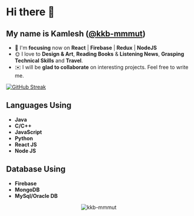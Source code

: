 # Hi there 👋

## My name is Kamlesh ([**@kkb-mmmut**](https://kkb-mmmut.github.io/kamlesh_portfolio/))

- 🎯 I'm **focusing** now on **React** | **Firebase** | **Redux** | **NodeJS**
- 🌞 I love to **Design & Art**, **Reading Books** & **Listening News**, **Grasping Technical Skills** and **Travel**.
- ✉️ I will be **glad to collaborate** on interesting projects. Feel free to write me. 

<!---
kkb-mmmut/kkb-mmmut is a ✨ special ✨ repository because its `README.md` (this file) appears on your GitHub profile.
You can click the Preview link to take a look at your changes.
--->
[![GitHub Streak](https://streak-stats.demolab.com/?user=kkb-mmmut)](https://git.io/streak-stats)

<!---
## My activity:
![contrib graph](./profile-3d-contrib/profile-gitblock.svg)
--->

## Languages Using
- **Java**
- **C/C++**
- **JavaScript**
- **Python**
- **React JS**
- **Node JS**
## Database Using
- **Firebase**
- **MongoDB**
- **MySql/Oracle DB**


<p align="center"> <img src="https://komarev.com/ghpvc/?username=kkb-mmmut&label=Profile%20views&color=0e75b6&style=flat" alt="kkb-mmmut" /> </p>

